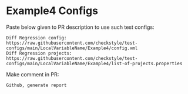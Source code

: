 # Example4 Configs
Paste below given to PR description to use such test configs:
```
Diff Regression config: https://raw.githubusercontent.com/checkstyle/test-configs/main/LocalVariableName/Example4/config.xml
Diff Regression projects: https://raw.githubusercontent.com/checkstyle/test-configs/main/LocalVariableName/Example4/list-of-projects.properties
```
Make comment in PR:
```
Github, generate report
```
